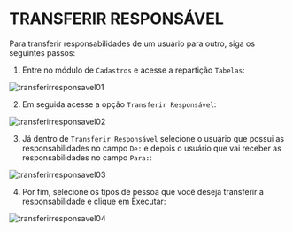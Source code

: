 # TRANSFERIR RESPONSÁVEL

Para transferir responsabilidades de um usuário para outro, siga os seguintes passos:

1. Entre no módulo de ```Cadastros``` e acesse a repartição ```Tabelas```:

![transferirresponsavel01](https://raw.githubusercontent.com/netforcews/docs-erp/master/faq/imagens/transferirresponsavel01.png)

2. Em seguida acesse a opção ```Transferir Responsável```:

![transferirresponsavel02](https://raw.githubusercontent.com/netforcews/docs-erp/master/faq/imagens/transferirresponsavel02.png)

3. Já dentro de ```Transferir Responsável``` selecione o usuário que possui as responsabilidades no campo ```De:``` e depois o 
usuário que vai receber as responsabilidades no campo ```Para:```:

![transferirresponsavel03](https://raw.githubusercontent.com/netforcews/docs-erp/master/faq/imagens/transferirresponsavel03.png)

4. Por fim, selecione os tipos de pessoa que você deseja transferir a responsabilidade e clique em Executar:

![transferirresponsavel04](https://raw.githubusercontent.com/netforcews/docs-erp/master/faq/imagens/transferirresponsavel04.png)
